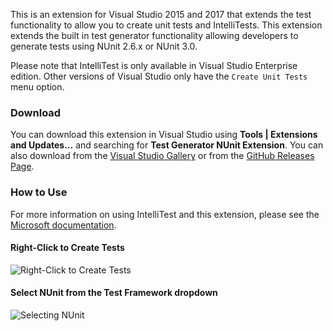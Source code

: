 This is an extension for Visual Studio 2015 and 2017 that extends
the test functionality to allow you to create unit tests and IntelliTests.
This extension extends the built in test generator functionality allowing
developers to generate tests using NUnit 2.6.x or NUnit 3.0.

Please note that IntelliTest is only available in Visual
Studio Enterprise edition. Other versions of Visual Studio 
only have the `Create Unit Tests` menu option.

### Download

You can download this extension in Visual Studio using **Tools | Extensions and Updates...**
and searching for **Test Generator NUnit Extension**. You can also download from the 
[Visual Studio Gallery](https://visualstudiogallery.msdn.microsoft.com/bd30bf3f-4183-4b00-a245-1875316b8cd3) 
or from the [GitHub Releases Page](https://github.com/nunit/nunit-vs-testgenerator/releases).

### How to Use

For more information on using IntelliTest and this extension, please
see the [Microsoft documentation](https://msdn.microsoft.com/en-us/library/dn823749.aspx).

#### Right-Click to Create Tests

![Right-Click to Create Tests](https://i-msdn.sec.s-msft.com/dynimg/IC820614.png)

#### Select NUnit from the Test Framework dropdown

![Selecting NUnit](https://i-msdn.sec.s-msft.com/dynimg/IC820617.png)
